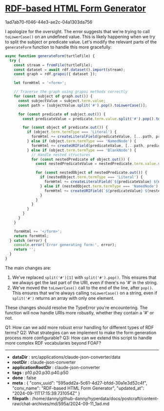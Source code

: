 # [RDF-based HTML Form Generator](https://claude.ai/chat/595add2a-5c61-4d27-bfdd-30a1e3d52c4f)

1ad7ab70-f046-44e3-ae2c-04a1303da756

 I apologize for the oversight. The error suggests that we're trying to call `toLowerCase()` on an undefined value. This is likely happening when we try to split the subject or predicate value. Let's modify the relevant parts of the `generateForm` function to handle this more gracefully:

```javascript
async function generateForm(turtleFile) {
  try {
    const stream = fromFile(turtleFile);
    const dataset = await rdf.dataset().import(stream);
    const graph = rdf.grapoi({ dataset });

    let formHtml = '<form>';

    // Traverse the graph using grapoi methods correctly
    for (const subject of graph.out()) {
      const subjectValue = subject.term.value;
      const path = [subjectValue.split('#').pop().toLowerCase()];

      for (const predicate of subject.out()) {
        const predicateValue = predicate.term.value.split('#').pop().toLowerCase();

        for (const object of predicate.out()) {
          if (object.term.termType === 'Literal') {
            formHtml += createLiteralField(predicateValue, [...path, predicateValue]);
          } else if (object.term.termType === 'NamedNode') {
            formHtml += createURIField(predicateValue, [...path, predicateValue]);
          } else if (object.term.termType === 'BlankNode') {
            // Handle nested structures
            for (const nestedPredicate of object.out()) {
              const nestedPredicateValue = nestedPredicate.term.value.split('#').pop().toLowerCase();

              for (const nestedObject of nestedPredicate.out()) {
                if (nestedObject.term.termType === 'Literal') {
                  formHtml += createLiteralField(`${predicateValue} ${nestedPredicateValue}`, [...path, predicateValue, nestedPredicateValue]);
                } else if (nestedObject.term.termType === 'NamedNode') {
                  formHtml += createURIField(`${predicateValue} ${nestedPredicateValue}`, [...path, predicateValue, nestedPredicateValue]);
                }
              }
            }
          }
        }
      }
    }

    formHtml += '</form>';
    return formHtml;
  } catch (error) {
    console.error('Error generating form:', error);
    return '';
  }
}
```

The main changes are:

1. We've replaced `split('#')[1]` with `split('#').pop()`. This ensures that we always get the last part of the URI, even if there's no '#' in the string.
2. We've moved the `toLowerCase()` call to the end of the line, after `pop()`. This ensures that we're always calling `toLowerCase()` on a string, even if `split('#')` returns an array with only one element.

These changes should resolve the TypeError you're encountering. The function will now handle URIs more robustly, whether they contain a '#' or not.

Q1: How can we add more robust error handling for different types of RDF terms?
Q2: What strategies can we implement to make the form generation process more configurable?
Q3: How can we extend this script to handle more complex RDF vocabularies beyond FOAF?

---

* **dataDir** : src/applications/claude-json-converter/data
* **rootDir** : claude-json-converter
* **applicationRootDir** : claude-json-converter
* **tags** : p10.p20.p30.p40.p50
* **done** : false
* **meta** : {
  "conv_uuid": "595add2a-5c61-4d27-bfdd-30a1e3d52c4f",
  "conv_name": "RDF-based HTML Form Generator",
  "updated_at": "2024-09-11T17:15:39.731054Z"
}
* **filepath** : /home/danny/github-danny/hyperdata/docs/postcraft/content-raw/chat-archives/md/595a/2024-09-11_1ad.md
